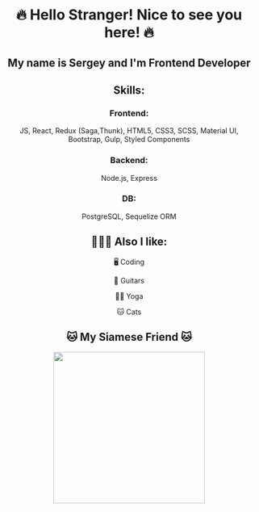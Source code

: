 <h1 align="center"> 🔥 Hello Stranger! Nice to see you here! 🔥</h1>
<h2 align="center"> My name is Sergey and I'm Frontend Developer </h2>
<h2 align="center"> Skills: </h2>

<h3 align="center">Frontend:</h3>
<p align="center">JS, React, Redux (Saga,Thunk), HTML5, CSS3, SCSS, Material UI, Bootstrap, Gulp, Styled Components</p>
<h3 align="center">Backend:</h3>
<p align="center">Node.js, Express</p>
<h3 align="center">DB:</h3>
<p align="center">PostgreSQL, Sequelize ORM</p>

<h2 align="center">👨🏻‍💻 Also I like: </h2>
 <p align="center">🖥️ Coding</p>
 <p align="center">🎸 Guitars</p>
 <p align="center">🧘‍♂️ Yoga</p>
 <p align="center">🐱 Cats</p>

<h2 align="center">🐱 My Siamese Friend 🐱</h2>
<p align='center'>
<img src="./image/my-cat.gif" style='height: 300px;'></img>
</p>

